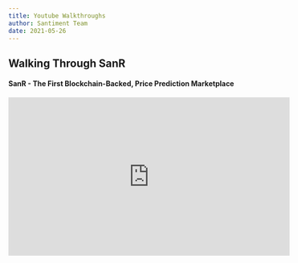```yaml
---
title: Youtube Walkthroughs
author: Santiment Team
date: 2021-05-26
---
```


## Walking Through SanR
#### SanR - The First Blockchain-Backed, Price Prediction Marketplace
<iframe width="560" height="315" src="https://www.youtube.com/embed/tmf0euwI2Og" frameborder="0" allow="accelerometer; autoplay; encrypted-media; gyroscope; picture-in-picture" allowfullscreen></iframe>


